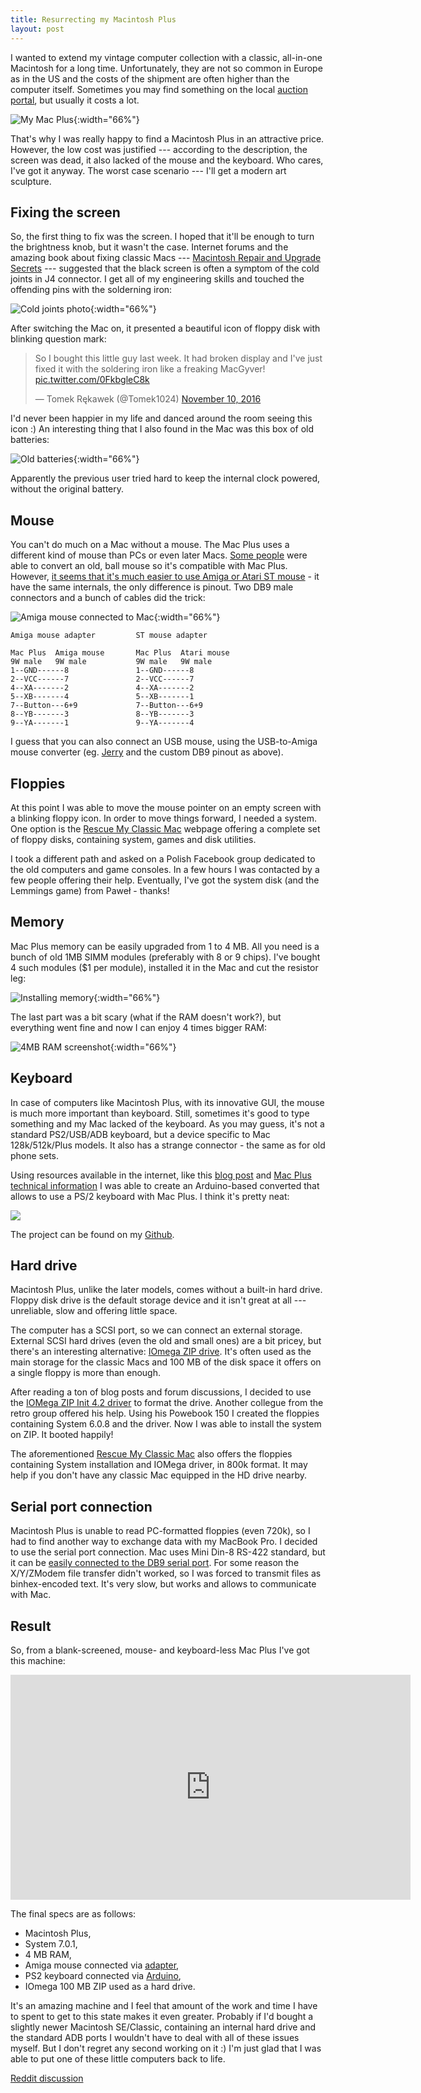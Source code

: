 ```yaml
---
title: Resurrecting my Macintosh Plus
layout: post
---
```


I wanted to extend my vintage computer collection with a classic, all-in-one Macintosh for a long time. Unfortunately, they are not so common in Europe as in the US and the costs of the shipment are often higher than the computer itself. Sometimes you may find something on the local [auction portal](http://www.allegro.pl), but usually it costs a lot.

![My Mac Plus](/assets/mac/mac-plus.jpg){:width="66%"}

That's why I was really happy to find a Macintosh Plus in an attractive price. However, the low cost was justified --- according to the description, the screen was dead, it also lacked of the mouse and the keyboard. Who cares, I've got it anyway. The worst case scenario --- I'll get a modern art sculpture.

<!--more-->

## Fixing the screen

So, the first thing to fix was the screen. I hoped that it'll be enough to turn the brightness knob, but it wasn't the case. Internet forums and the amazing book about fixing classic Macs --- [Macintosh Repair and Upgrade Secrets](http://vintageapple.org/macbooks/pdf/Macintosh_Repair_&_Upgrade_Secrets_1990.pdf) --- suggested that the black screen is often a symptom of the cold joints in J4 connector. I get all of my engineering skills and touched the offending pins with the solderning iron:

![Cold joints photo](/assets/mac/cold-joints.jpg){:width="66%"}

After switching the Mac on, it presented a beautiful icon of floppy disk with blinking question mark:

<blockquote class="twitter-tweet" data-lang="en"><p lang="en" dir="ltr">So I bought this little guy last week. It had broken display and I&#39;ve just fixed it with the soldering iron like a freaking MacGyver! <a href="https://t.co/0FkbgleC8k">pic.twitter.com/0FkbgleC8k</a></p>&mdash; Tomek Rękawek (@Tomek1024) <a href="https://twitter.com/Tomek1024/status/796697468578701312">November 10, 2016</a></blockquote>
<script async src="//platform.twitter.com/widgets.js" charset="utf-8"></script>

I'd never been happier in my life and danced around the room seeing this icon :) An interesting thing that I also found in the Mac was this box of old batteries:

![Old batteries](/assets/mac/old-batteries.jpg){:width="66%"}

Apparently the previous user tried hard to keep the internal clock powered, without the original battery.

## Mouse

You can't do much on a Mac without a mouse. The Mac Plus uses a different kind of mouse than PCs or even later Macs. [Some people](https://amazingdiy.wordpress.com/2012/11/13/macintosh-plus/) were able to convert an old, ball mouse so it's compatible with Mac Plus. However, [it seems that it's much easier to use Amiga or Atari ST mouse](https://web.archive.org/web/20130210064705/http://blog.syrinxsystems.co.uk/mac-plus-mouse-alternatives/) - it have the same internals, the only difference is pinout. Two DB9 male connectors and a bunch of cables did the trick:

![Amiga mouse connected to Mac](/assets/mac/amiga-to-mac-mouse.jpg){:width="66%"}

```
Amiga mouse adapter         ST mouse adapter

Mac Plus  Amiga mouse       Mac Plus  Atari mouse
9W male   9W male           9W male   9W male
1--GND------8               1--GND------8
2--VCC------7               2--VCC------7
4--XA-------2               4--XA-------2
5--XB-------4               5--XB-------1
7--Button---6+9             7--Button---6+9
8--YB-------3               8--YB-------3
9--YA-------1               9--YA-------4
```

I guess that you can also connect an USB mouse, using the USB-to-Amiga mouse converter (eg. [Jerry](https://www.youtube.com/watch?v=83MrU-ruuwg) and the custom DB9 pinout as above).

## Floppies

At this point I was able to move the mouse pointer on an empty screen with a blinking floppy icon. In order to move things forward, I needed a system. One option is the [Rescue My Classic Mac](http://rescuemyclassicmac.com/) webpage offering a complete set of floppy disks, containing system, games and disk utilities.

I took a different path and asked on a Polish Facebook group dedicated to the old computers and game consoles. In a few hours I was contacted by a few people offering their help. Eventually, I've got the system disk (and the Lemmings game) from Paweł - thanks!

## Memory

Mac Plus memory can be easily upgraded from 1 to 4 MB. All you need is a bunch of old 1MB SIMM modules (preferably with 8 or 9 chips). I've bought 4 such modules ($1 per module), installed it in the Mac and cut the resistor leg:

![Installing memory](/assets/mac/installing-memory.jpg){:width="66%"}

The last part was a bit scary (what if the RAM doesn't work?), but everything went fine and now I can enjoy 4 times bigger RAM:

![4MB RAM screenshot](/assets/mac/4mb-ram-screenshot.jpg){:width="66%"}

## Keyboard

In case of computers like Macintosh Plus, with its innovative GUI, the mouse is much more important than keyboard. Still, sometimes it's good to type something and my Mac lacked of the keyboard. As you may guess, it's not a standard PS2/USB/ADB keyboard, but a device specific to Mac 128k/512k/Plus models. It also has a strange connector - the same as for old phone sets.

Using resources available in the internet, like this [blog post](http://www.synack.net/~bbraun/mackbd/index.html) and [Mac Plus technical information](http://www.mac.linux-m68k.org/devel/plushw.php) I was able to create an Arduino-based converted that allows to use a PS/2 keyboard with Mac Plus. I think it's pretty neat:

<a href="/assets/mac/arduino-ps2.jpg"><img src="/assets/mac/arduino-ps2.jpg"></a>

The project can be found on my [Github](https://github.com/trekawek/mac-plus-ps2).

## Hard drive

Macintosh Plus, unlike the later models, comes without a built-in hard drive. Floppy disk drive is the default storage device and it isn't great at all --- unreliable, slow and offering little space.

The computer has a SCSI port, so we can connect an external storage. External SCSI hard drives (even the old and small ones) are a bit pricey, but there's an interesting alternative: [IOmega ZIP drive](https://en.wikipedia.org/wiki/Zip_drive). It's often used as the main storage for the classic Macs and 100 MB of the disk space it offers on a single floppy is more than enough.

After reading a ton of blog posts and forum discussions, I decided to use the [IOMega ZIP Init 4.2 driver](http://www.jagshouse.com/zipMacPlus.html) to format the drive. Another collegue from the retro group offered his help. Using his Powebook 150 I created the floppies containing System 6.0.8 and the driver. Now I was able to install the system on ZIP. It booted happily!

The aforementioned [Rescue My Classic Mac](http://rescuemyclassicmac.com/) also offers the floppies containing System installation and IOMega driver, in 800k format. It may help if you don't have any classic Mac equipped in the HD drive nearby.

## Serial port connection

Macintosh Plus is unable to read PC-formatted floppies (even 720k), so I had to find another way to exchange data with my MacBook Pro. I decided to use the serial port connection. Mac uses Mini Din-8 RS-422 standard, but it can be [easily connected to the DB9 serial port](http://www.ccadams.org/se/serial.html). For some reason the X/Y/ZModem file transfer didn't worked, so I was forced to transmit files as binhex-encoded text. It's very slow, but works and allows to communicate with Mac.

## Result

So, from a blank-screened, mouse- and keyboard-less Mac Plus I've got this machine:

<iframe width="640" height="360" src="https://www.youtube.com/embed/8yNqfdFHXmI" frameborder="0" allowfullscreen></iframe>

The final specs are as follows:

* Macintosh Plus,
* System 7.0.1,
* 4 MB RAM,
* Amiga mouse connected via [adapter](http://blog.syrinxsystems.co.uk/mac-plus-mouse-alternatives),
* PS2 keyboard connected via [Arduino](https://github.com/trekawek/mac-plus-ps2),
* IOmega 100 MB ZIP used as a hard drive.

It's an amazing machine and I feel that amount of the work and time I have to spent to get to this state makes it even greater. Probably if I'd bought a slightly newer Macintosh SE/Classic, containing an internal hard drive and the standard ADB ports I wouldn't have to deal with all of these issues myself. But I don't regret any second working on it :) I'm just glad that I was able to put one of these little computers back to life.

[Reddit discussion](https://www.reddit.com/r/VintageApple/comments/9weuo7/resurrecting_my_macintosh_plus/)
